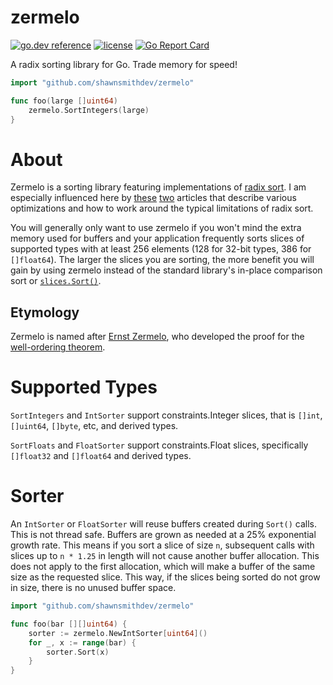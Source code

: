 zermelo 
=========
[![go.dev reference](https://img.shields.io/badge/go.dev-reference-007d9c?logo=go&logoColor=white&style=flat-square)](https://pkg.go.dev/github.com/shawnsmithdev/zermelo)
[![license](http://img.shields.io/badge/license-MIT-red.svg?style=flat)](https://raw.githubusercontent.com/shawnsmithdev/zermelo/master/LICENSE)
[![Go Report Card](https://goreportcard.com/badge/github.com/shawnsmithdev/zermelo)](https://goreportcard.com/report/github.com/shawnsmithdev/zermelo)

A radix sorting library for Go.  Trade memory for speed!

```go
import "github.com/shawnsmithdev/zermelo"

func foo(large []uint64)
    zermelo.SortIntegers(large)
}
```

About
=====

Zermelo is a sorting library featuring implementations of 
[radix sort](https://en.wikipedia.org/wiki/Radix_sort "Radix Sort"). I am especially influenced here by 
[these](http://codercorner.com/RadixSortRevisited.htm "Radix Sort Revisited") 
[two](http://stereopsis.com/radix.html "Radix Tricks") articles that describe various optimizations and how to work
around the typical limitations of radix sort.

You will generally only want to use zermelo if you won't mind the extra memory used for buffers and your application
frequently sorts slices of supported types with at least 256 elements (128 for 32-bit types, 386 for `[]float64`).
The larger the slices you are sorting, the more benefit you will gain by using zermelo instead of the standard library's
in-place comparison sort or [`slices.Sort()`](https://pkg.go.dev/golang.org/x/exp/slices#Sort).

Etymology
---------
Zermelo is named after [Ernst Zermelo](http://en.wikipedia.org/wiki/Ernst_Zermelo), who developed the proof for the
[well-ordering theorem](https://en.wikipedia.org/wiki/Well-ordering_theorem).

Supported Types
===============
`SortIntegers` and `IntSorter` support constraints.Integer slices,
that is `[]int`, `[]uint64`, `[]byte`, etc, and derived types.

`SortFloats` and `FloatSorter` support constraints.Float slices,
specifically `[]float32` and `[]float64` and derived types.

Sorter
======

An `IntSorter` or `FloatSorter` will reuse buffers created during `Sort()` calls. This is not thread safe.
Buffers are grown as needed at a 25% exponential growth rate.  This means if you sort a slice of size `n`,
subsequent calls with slices up to `n * 1.25` in length will not cause another buffer allocation. This does not apply
to the first allocation, which will make a buffer of the same size as the requested slice. This way, if the slices being
sorted do not grow in size, there is no unused buffer space.

```go
import "github.com/shawnsmithdev/zermelo"

func foo(bar [][]uint64) {
    sorter := zermelo.NewIntSorter[uint64]()
    for _, x := range(bar) {
        sorter.Sort(x)
    }
}

```